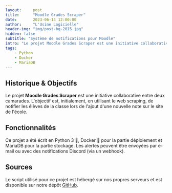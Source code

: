 ```yaml
---
layout:     post
title:      "Moodle Grades Scraper"
date:       2023-06-14 12:00:00
author:     "L'Usine Logicielle"
header-img: "img/post-bg-2015.jpg"
hidden: false
subtitle: "Système de notifications pour Moodle"
intro: "Le projet Moodle Grades Scraper est une initiative collaborative entre deux camarades. L'objectif est, initialement, en utilisant le web scraping, de notifier les élèves de la classe lors de l'ajout d'une nouvelle note sur le site de l'école."
tags:
    - Python
    - Docker
    - MariaDB
---
```


## Historique & Objectifs 

Le projet **Moodle Grades Scraper** est une initiative collaborative entre deux camarades. L'objectif est, initialement, en utilisant le web scraping, de notifier les élèves de la classe lors de l'ajout d'une nouvelle note sur le site de l'école. 


## Fonctionnalités

Ce projet a été écrit en Python 3 🐍, Docker 🐳 pour la partie déploiement et MariaDB pour la partie stockage. 
Les alertes peuvent être envoyées par e-mail ou avec des notifications Discord (via un webhook).


## Sources

Le script utilisé pour ce projet est hébergé sur nos propres serveurs et est disponible sur notre dépôt [GitHub](https://github.com/L-Usine-Logicielle/Moodle-Grades-Scraper).
